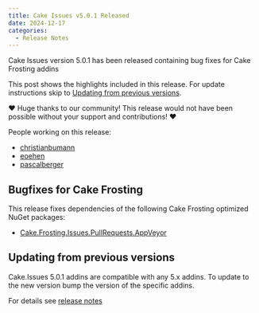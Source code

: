 ```yaml
---
title: Cake Issues v5.0.1 Released
date: 2024-12-17
categories:
  - Release Notes
---
```


Cake Issues version 5.0.1 has been released containing bug fixes for Cake Frosting addins

<!-- more -->

This post shows the highlights included in this release.
For update instructions skip to [Updating from previous versions](#updating-from-previous-versions).

❤ Huge thanks to our community! This release would not have been possible without your support and contributions! ❤

People working on this release:

* [christianbumann](https://github.com/christianbumann)
* [eoehen](https://github.com/eoehen)
* [pascalberger](https://github.com/pascalberger)

## Bugfixes for Cake Frosting

This release fixes dependencies of the following Cake Frosting optimized NuGet packages:

* [Cake.Frosting.Issues.PullRequests.AppVeyor]

## Updating from previous versions

Cake.Issues 5.0.1 addins are compatible with any 5.x addins.
To update to the new version bump the version of the specific addins.

For details see [release notes](https://github.com/cake-contrib/Cake.Issues/releases/tag/5.0.1)

[Cake.Frosting.Issues.PullRequests.AppVeyor]: https://www.nuget.org/packages/Cake.Frosting.Issues.PullRequests.AppVeyor/5.0.1#dependencies-body-tab
